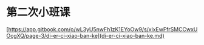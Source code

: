 # 第二次小班课

[https://app.gitbook.com/o/wL3yU5nwFh1zK1EYoOw9/s/xlxEwFfrSMCCwxUOcgXQ/page-3/di-er-ci-xiao-ban-ke](di-er-ci-xiao-ban-ke.md)

